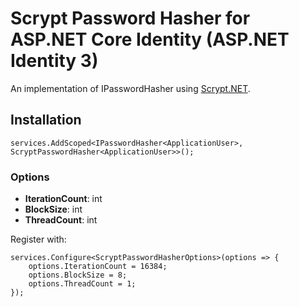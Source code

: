 # Scrypt Password Hasher for ASP.NET Core Identity (ASP.NET Identity 3)

An implementation of IPasswordHasher<TUser> using [Scrypt.NET](https://github.com/viniciuschiele/Scrypt).

## Installation

```
services.AddScoped<IPasswordHasher<ApplicationUser>, ScryptPasswordHasher<ApplicationUser>>();
```

### Options

 - **IterationCount**: int
 - **BlockSize**: int
 - **ThreadCount**: int

Register with:
```
services.Configure<ScryptPasswordHasherOptions>(options => {
	options.IterationCount = 16384;
	options.BlockSize = 8;
	options.ThreadCount = 1;
});
```
